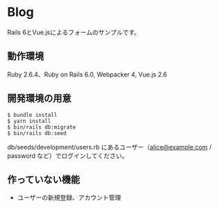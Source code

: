 # Blog

Rails 6とVue.jsによるフォームのサンプルです。

## 動作環境

Ruby 2.6.4、Ruby on Rails 6.0, Webpacker 4, Vue.js 2.6

## 開発環境の用意

```
$ bundle install
$ yarn install
$ bin/rails db:migrate
$ bin/rails db:seed
```

db/seeds/development/users.rb にあるユーザー（alice@example.com / password など）でログインしてください。

## 作っていない機能

- ユーザーの新規登録、アカウント管理

